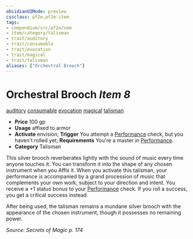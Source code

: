 ```yaml
---
obsidianUIMode: preview
cssclass: pf2e,pf2e-item
tags:
- compendium/src/pf2e/som
- item/category/talisman
- trait/auditory
- trait/consumable
- trait/evocation
- trait/magical
- trait/talisman
aliases: ["Orchestral Brooch"]
---
```

# Orchestral Brooch *Item 8*  
[auditory](../../../Rules/traits/auditory.md)  [consumable](../../../Rules/traits/consumable.md)  [evocation](../../../Rules/traits/evocation.md)  [magical](../../../Rules/traits/magical.md)  [talisman](../../../Rules/traits/talisman.md)  

- **Price** 100 gp
- **Usage** affixed to armor
- **Activate** envision; **Trigger** You attempt a [Performance](../../skills.md#Performance) check, but you haven't rolled yet; **Requirements** You're a master in [Performance](../../skills.md#Performance).
- **Category** Talisman

This silver brooch reverberates lightly with the sound of music every time anyone touches it. You can transform it into the shape of any chosen instrument when you Affix it. When you activate this talisman, your performance is accompanied by a grand procession of music that complements your own work, subject to your direction and intent. You receive a +1 status bonus to your [Performance](../../skills.md#Performance) check. If you roll a success, you get a critical success instead.

After being used, the talisman remains a mundane silver brooch with the appearance of the chosen instrument, though it possesses no remaining power.

*Source: Secrets of Magic p. 174*